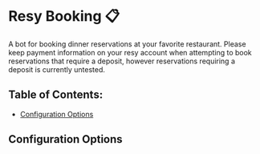 # Resy Booking  :clipboard:
A bot for booking dinner reservations at your favorite restaurant. Please keep payment information on your resy account when attempting to book reservations that require a deposit, however reservations requiring a deposit is currently untested.

## Table of Contents:  
- [Configuration Options](#configuration-options)  

## Configuration Options
